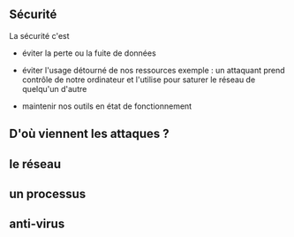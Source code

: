 
## Sécurité

La sécurité c'est

* éviter la perte ou la fuite de données

* éviter l'usage détourné de nos ressources
  exemple : un attaquant prend contrôle de notre ordinateur et l'utilise pour saturer le réseau de quelqu'un d'autre

* maintenir nos outils en état de fonctionnement


## D'où viennent les attaques ?

## le réseau

## un processus

## anti-virus

